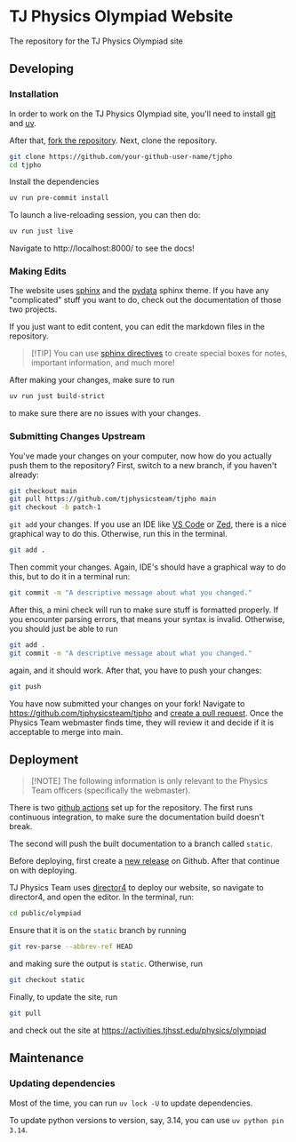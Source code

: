 # TJ Physics Olympiad Website

The repository for the TJ Physics Olympiad site

## Developing

### Installation

In order to work on the TJ Physics Olympiad site, you'll need to install
[git](https://git-scm.com/downloads) and [uv](https://docs.astral.sh/uv/#getting-started).

After that, [fork the repository](https://docs.github.com/en/pull-requests/collaborating-with-pull-requests/working-with-forks/fork-a-repo).
Next, clone the repository.

```bash
git clone https://github.com/your-github-user-name/tjpho
cd tjpho
```

Install the dependencies

```bash
uv run pre-commit install
```

To launch a live-reloading session, you can then do:

```bash
uv run just live
```

Navigate to http://localhost:8000/ to see the docs!

### Making Edits

The website uses [sphinx](https://www.sphinx-doc.org/) and the [pydata](https://pydata-sphinx-theme.readthedocs.io/en/stable/)
sphinx theme. If you have any "complicated" stuff you want to do,
check out the documentation of those two projects.

If you just want to edit content, you can edit the markdown files in the repository.

> \[!TIP\]
> You can use [sphinx directives](https://myst-parser.readthedocs.io/en/latest/syntax/roles-and-directives.html)
> to create special boxes for notes, important information, and much more!

After making your changes, make sure to run

```bash
uv run just build-strict
```

to make sure there are no issues with your changes.

### Submitting Changes Upstream

You've made your changes on your computer, now how do you actually push them to the repository?
First, switch to a new branch, if you haven't already:

```bash
git checkout main
git pull https://github.com/tjphysicsteam/tjpho main
git checkout -b patch-1
```

`git add` your changes. If you use an IDE like [VS Code](https://code.visualstudio.com/)
or [Zed](https://zed.dev), there is a nice graphical way to do this. Otherwise, run this in the terminal.

```bash
git add .
```

Then commit your changes. Again, IDE's should have a graphical way to do this, but to do
it in a terminal run:

```bash
git commit -m "A descriptive message about what you changed."
```

After this, a mini check will run to make sure stuff is formatted properly.
If you encounter parsing errors, that means your syntax is invalid.
Otherwise, you should just be able to run

```bash
git add .
git commit -m "A descriptive message about what you changed."
```

again, and it should work. After that, you have to push your changes:

```bash
git push
```

You have now submitted your changes on your fork! Navigate to https://github.com/tjphysicsteam/tjpho
and [create a pull request](https://docs.github.com/en/pull-requests/collaborating-with-pull-requests/proposing-changes-to-your-work-with-pull-requests/creating-a-pull-request-from-a-fork).
Once the Physics Team webmaster finds time, they will review it and decide if it is acceptable to
merge into main.

## Deployment

> \[!NOTE\]
> The following information is only relevant to the Physics Team officers (specifically the webmaster).

There is two [github actions](https://docs.github.com/en/actions/about-github-actions/understanding-github-actions)
set up for the repository. The first runs continuous integration, to make sure the documentation build
doesn't break.

The second will push the built documentation to a branch called `static`.

Before deploying, first create a [new release](https://github.com/tjphysicsteam/tjpho/releases)
on Github. After that continue on with deploying.

TJ Physics Team uses [director4](https://director.tjhsst.edu)
to deploy our website, so navigate to director4, and open the editor. In the terminal, run:

```bash
cd public/olympiad
```

Ensure that it is on the `static` branch by running

```bash
git rev-parse --abbrev-ref HEAD
```

and making sure the output is `static`. Otherwise, run

```bash
git checkout static
```

Finally, to update the site, run

```bash
git pull
```

and check out the site at https://activities.tjhsst.edu/physics/olympiad

## Maintenance

### Updating dependencies

Most of the time, you can run `uv lock -U` to update dependencies.

To update python versions to version, say, 3.14, you can use `uv python pin 3.14`.
